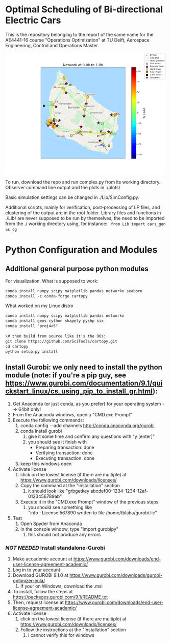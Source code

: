# Optimal Scheduling of Bi-directional Electric Cars

This is the repository belonging to the report of the same name for the AE4441-16 course "Operations Optimization" at TU Delft, Aerospace Engineering, Control and Operations Master.

![](./plots/test.gif)

To run, download the repo and run complex.py from its working directory. Observer command line output and the plots in ./plots/

Basic simulation settings can be changed in ./Lib/SimConfig.py.

Additional scripts, mainly for verification, post-processing of LP files, and clustering of the output are in the root folder. Library files and functions in ./Lib/ are never supposed to be run by themselves; the need to be imported from the ./ working directory using, for instance:
``` from Lib import cars_gen as cg```






# Python Configuration and Modules


## Additional general purpose python modules

For visualization. What is supposed to work:
```
conda install numpy scipy matplotlib pandas networkx seaborn
conda install -c conda-forge cartopy
```

What worked on my Linux distro
```
conda install numpy scipy matplotlib pandas networkx
conda install geos cython shapely pyshp six
conda install "proj4<5"

\# then build from source like it's the 90s:
git clone https://github.com/SciTools/cartopy.git
cd cartopy
python setup.py install
```

## Install Gurobi: we only need to install the python module (note: if you're a pip guy, see https://www.gurobi.com/documentation/9.1/quickstart_linux/cs_using_pip_to_install_gr.html):
1. Get Anaconda (or just conda, as you prefer) for your operating system --> 64bit only!
2. From the Anaconda windows, open a "CMD.exe Prompt"
3. Execute the following commands:
    1. conda config --add channels http://conda.anaconda.org/gurobi
    2. conda install gurobi
        1. give it some time and confirm any questions with "y [enter]"
        2. you should see it finish with   
           - Preparing transaction: done
           - Verifying transaction: done
           - Executing transaction: done
    3. keep this windows open
4. Activate license
    1. click on the lowest license (if there are multiple) at https://www.gurobi.com/downloads/licenses/
    2. Copy the command at the "Installation" section
        1. it should look like "grbgetkey abcdef00-1234-1234-12af-0123456789ab"
    3. Execute it in the "CMD.exe Prompt" window of the previous steps
        1. you should see something like   
           "info  : License 567890 written to file /home/tblaha/gurobi.lic"
5. Test
    1. Open Spyder from Anaconda
    2. In the console window, type "import gurobipy"
        1. this should not produce any errors
        
### *NOT NEEDED* Install standalone-Gurobi
1. Make accademic account at https://www.gurobi.com/downloads/end-user-license-agreement-academic/
2. Log in to your account
3. Download GUROBI 9.1.0 at https://www.gurobi.com/downloads/gurobi-optimizer-eula/
    1. If your on Windows, download the .msi
4. To install, follow the steps at https://packages.gurobi.com/9.1/README.txt
5. Then, request license at https://www.gurobi.com/downloads/end-user-license-agreement-academic/
6. Activate license
    1. click on the lowest license (if there are multiple) at https://www.gurobi.com/downloads/licenses/
    2. Follow the instructions at the "Installation" section
        1. I cannot verify this for windows

